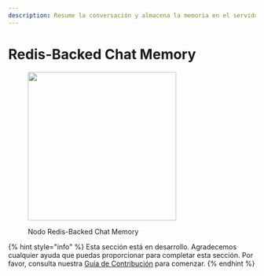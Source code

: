 ```yaml
---
description: Resume la conversación y almacena la memoria en el servidor Redis.
---
```


# Redis-Backed Chat Memory

<figure><img src="../../../.gitbook/assets/image (109).png" alt="" width="302"><figcaption><p>Nodo Redis-Backed Chat Memory</p></figcaption></figure>

{% hint style="info" %}
Esta sección está en desarrollo. Agradecemos cualquier ayuda que puedas proporcionar para completar esta sección. Por favor, consulta nuestra [Guía de Contribución](../../../contributing/) para comenzar.
{% endhint %}
